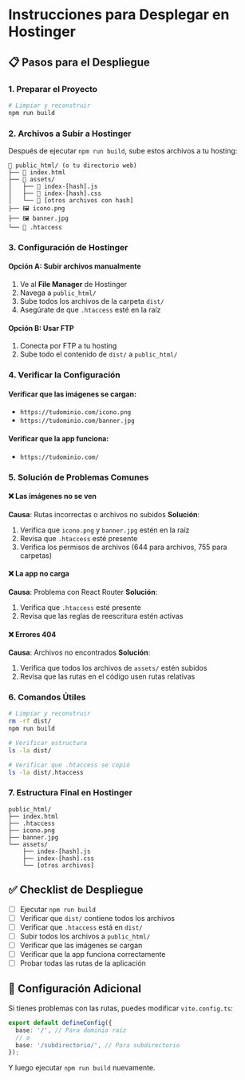 # Instrucciones para Desplegar en Hostinger

## 📋 Pasos para el Despliegue

### 1. Preparar el Proyecto
```bash
# Limpiar y reconstruir
npm run build
```

### 2. Archivos a Subir a Hostinger
Después de ejecutar `npm run build`, sube estos archivos a tu hosting:

```
📁 public_html/ (o tu directorio web)
├── 📄 index.html
├── 📁 assets/
│   ├── 📄 index-[hash].js
│   ├── 📄 index-[hash].css
│   └── 📄 [otros archivos con hash]
├── 🖼️ icono.png
├── 🖼️ banner.jpg
└── 📄 .htaccess
```

### 3. Configuración de Hostinger

#### Opción A: Subir archivos manualmente
1. Ve al **File Manager** de Hostinger
2. Navega a `public_html/`
3. Sube todos los archivos de la carpeta `dist/`
4. Asegúrate de que `.htaccess` esté en la raíz

#### Opción B: Usar FTP
1. Conecta por FTP a tu hosting
2. Sube todo el contenido de `dist/` a `public_html/`

### 4. Verificar la Configuración

#### Verificar que las imágenes se cargan:
- `https://tudominio.com/icono.png`
- `https://tudominio.com/banner.jpg`

#### Verificar que la app funciona:
- `https://tudominio.com/`

### 5. Solución de Problemas Comunes

#### ❌ Las imágenes no se ven
**Causa**: Rutas incorrectas o archivos no subidos
**Solución**: 
1. Verifica que `icono.png` y `banner.jpg` estén en la raíz
2. Revisa que `.htaccess` esté presente
3. Verifica los permisos de archivos (644 para archivos, 755 para carpetas)

#### ❌ La app no carga
**Causa**: Problema con React Router
**Solución**: 
1. Verifica que `.htaccess` esté presente
2. Revisa que las reglas de reescritura estén activas

#### ❌ Errores 404
**Causa**: Archivos no encontrados
**Solución**: 
1. Verifica que todos los archivos de `assets/` estén subidos
2. Revisa que las rutas en el código usen rutas relativas

### 6. Comandos Útiles

```bash
# Limpiar y reconstruir
rm -rf dist/
npm run build

# Verificar estructura
ls -la dist/

# Verificar que .htaccess se copió
ls -la dist/.htaccess
```

### 7. Estructura Final en Hostinger

```
public_html/
├── index.html
├── .htaccess
├── icono.png
├── banner.jpg
└── assets/
    ├── index-[hash].js
    ├── index-[hash].css
    └── [otros archivos]
```

## ✅ Checklist de Despliegue

- [ ] Ejecutar `npm run build`
- [ ] Verificar que `dist/` contiene todos los archivos
- [ ] Verificar que `.htaccess` está en `dist/`
- [ ] Subir todos los archivos a `public_html/`
- [ ] Verificar que las imágenes se cargan
- [ ] Verificar que la app funciona correctamente
- [ ] Probar todas las rutas de la aplicación

## 🔧 Configuración Adicional

Si tienes problemas con las rutas, puedes modificar `vite.config.ts`:

```typescript
export default defineConfig({
  base: '/', // Para dominio raíz
  // o
  base: '/subdirectorio/', // Para subdirectorio
});
```

Y luego ejecutar `npm run build` nuevamente.
